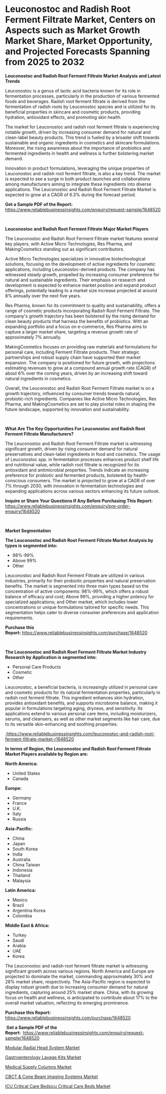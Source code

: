 <p><h1>Leuconostoc and Radish Root Ferment Filtrate Market, Centers on Aspects such as Market Growth Market Share, Market Opportunity, and Projected Forecasts Spanning from 2025 to 2032</h1></p><p><strong>Leuconostoc and Radish Root Ferment Filtrate Market Analysis and Latest Trends</strong></p>
<p><p>Leuconostoc is a genus of lactic acid bacteria known for its role in fermentation processes, particularly in the production of various fermented foods and beverages. Radish root ferment filtrate is derived from the fermentation of radish roots by Leuconostoc species and is utilized for its beneficial properties in skincare and cosmetic products, providing hydration, antioxidant effects, and promoting skin health.</p><p>The market for Leuconostoc and radish root ferment filtrate is experiencing notable growth, driven by increasing consumer demand for natural and clean-label beauty products. This trend is fueled by a broader shift towards sustainable and organic ingredients in cosmetics and skincare formulations. Moreover, the rising awareness about the importance of probiotics and fermented ingredients in health and wellness is further bolstering market demand.</p><p>Innovation in product formulations, leveraging the unique properties of Leuconostoc and radish root ferment filtrate, is also a key trend. The market is expected to see a surge in both product launches and collaborations among manufacturers aiming to integrate these ingredients into diverse applications. The Leuconostoc and Radish Root Ferment Filtrate Market is expected to grow at a CAGR of 6.3% during the forecast period.</p></p>
<p><strong>Get a Sample PDF of the Report:&nbsp;</strong> <a href="https://www.reliablebusinessinsights.com/enquiry/request-sample/1648520?utm_campaign=62&utm_medium=2&utm_source=Github&utm_content=ia&utm_term=05032025&utm_id=leuconostoc-and-radish-root-ferment-filtrate">https://www.reliablebusinessinsights.com/enquiry/request-sample/1648520</a></p>
<p>&nbsp;</p>
<p><strong>Leuconostoc and Radish Root Ferment Filtrate Major Market Players</strong></p>
<p><p>The Leuconostoc and Radish Root Ferment Filtrate market features several key players, with Active Micro Technologies, Res Pharma, and MakingCosmetics standing out as significant contributors.</p><p>Active Micro Technologies specializes in innovative biotechnological solutions, focusing on the development of active ingredients for cosmetic applications, including Leuconostoc-derived products. The company has witnessed steady growth, propelled by increasing consumer preference for natural and sustainable ingredients. Their emphasis on research and development is expected to enhance market position and expand product offerings, potentially leading to a market size increase projected at around 8% annually over the next five years.</p><p>Res Pharma, known for its commitment to quality and sustainability, offers a range of cosmetic products incorporating Radish Root Ferment Filtrate. The company's growth trajectory has been bolstered by the rising demand for clean beauty products that harness the benefits of probiotics. With an expanding portfolio and a focus on e-commerce, Res Pharma aims to capture a larger market share, targeting a revenue growth rate of approximately 7% annually.</p><p>MakingCosmetics focuses on providing raw materials and formulations for personal care, including Ferment Filtrate products. Their strategic partnerships and robust supply chain have supported their market expansion. The company is positioned for future growth, with projections estimating revenues to grow at a compound annual growth rate (CAGR) of about 6% over the coming years, driven by an increasing shift toward natural ingredients in cosmetics.</p><p>Overall, the Leuconostoc and Radish Root Ferment Filtrate market is on a growth trajectory, influenced by consumer trends towards natural, probiotic-rich ingredients. Companies like Active Micro Technologies, Res Pharma, and MakingCosmetics are set to play pivotal roles in shaping the future landscape, supported by innovation and sustainability.</p></p>
<p>&nbsp;</p>
<p><strong>What Are The Key Opportunities For Leuconostoc and Radish Root Ferment Filtrate Manufacturers?</strong></p>
<p><p>The Leuconostoc and Radish Root Ferment Filtrate market is witnessing significant growth, driven by rising consumer demand for natural preservatives and clean-label ingredients in food and cosmetics. The usage of Leuconostoc spp. in fermentation processes enhances product shelf life and nutritional value, while radish root filtrate is recognized for its antioxidant and antimicrobial properties. Trends indicate an increasing preference for probiotic and fermented products, bolstered by health-conscious consumers. The market is projected to grow at a CAGR of over 7% through 2030, with innovation in fermentation technologies and expanding applications across various sectors enhancing its future outlook.</p></p>
<p><strong>Inquire or Share Your Questions If Any Before Purchasing This Report:</strong> <a href="https://www.reliablebusinessinsights.com/enquiry/pre-order-enquiry/1648520?utm_campaign=62&utm_medium=2&utm_source=Github&utm_content=ia&utm_term=05032025&utm_id=leuconostoc-and-radish-root-ferment-filtrate">https://www.reliablebusinessinsights.com/enquiry/pre-order-enquiry/1648520</a></p>
<p>&nbsp;</p>
<p><strong>Market Segmentation</strong></p>
<p><strong>The Leuconostoc and Radish Root Ferment Filtrate Market Analysis by types is segmented into:</strong></p>
<p><ul><li>98%-99%</li><li>Above 99%</li><li>Other</li></ul></p>
<p><p>Leuconostoc and Radish Root Ferment Filtrate are utilized in various industries, primarily for their probiotic properties and natural preservation benefits. The market is segmented into three main types based on the concentration of active components: 98%-99%, which offers a robust balance of efficacy and cost; Above 99%, providing a higher potency for specialized applications; and Other market, which includes lower concentrations or unique formulations tailored for specific needs. This segmentation helps cater to diverse consumer preferences and application requirements.</p></p>
<p><strong>Purchase this Report:&nbsp;</strong><a href="https://www.reliablebusinessinsights.com/purchase/1648520?utm_campaign=62&utm_medium=2&utm_source=Github&utm_content=ia&utm_term=05032025&utm_id=leuconostoc-and-radish-root-ferment-filtrate">https://www.reliablebusinessinsights.com/purchase/1648520</a></p>
<p>&nbsp;</p>
<p><strong>The Leuconostoc and Radish Root Ferment Filtrate Market Industry Research by Application is segmented into:</strong></p>
<p><ul><li>Personal Care Products</li><li>Cosmetic</li><li>Other</li></ul></p>
<p><p>Leuconostoc, a beneficial bacteria, is increasingly utilized in personal care and cosmetic products for its natural fermentation properties, particularly in radish root ferment filtrate. This ingredient enhances skin hydration, provides antioxidant benefits, and supports microbiome balance, making it popular in formulations targeting aging, dryness, and sensitivity. Its applications extend to various personal care items, including moisturizers, serums, and cleansers, as well as other market segments like hair care, due to its versatile skin-enhancing and soothing properties.</p></p>
<p><a href="https://www.reliablebusinessinsights.com/leuconostoc-and-radish-root-ferment-filtrate-market-r1648520?utm_campaign=62&utm_medium=2&utm_source=Github&utm_content=ia&utm_term=05032025&utm_id=leuconostoc-and-radish-root-ferment-filtrate">&nbsp;https://www.reliablebusinessinsights.com/leuconostoc-and-radish-root-ferment-filtrate-market-r1648520</a></p>
<p><strong>In terms of Region, the Leuconostoc and Radish Root Ferment Filtrate Market Players available by Region are:</strong></p>
<p>
    <p> <strong> North America: </strong>
        <ul>
            <li>United States</li>
            <li>Canada</li>
        </ul>
        </p> 
    <p> <strong> Europe: </strong>
        <ul>
            <li>Germany</li>
            <li>France</li>
            <li>U.K.</li>
            <li>Italy</li>
            <li>Russia</li>
        </ul>
        </p> 
    <p> <strong> Asia-Pacific: </strong>
        <ul>
            <li>China</li>
            <li>Japan</li>
            <li>South Korea</li>
            <li>India</li>
            <li>Australia</li>
            <li>China Taiwan</li>
            <li>Indonesia</li>
            <li>Thailand</li>
            <li>Malaysia</li>
        </ul>
        </p> 
    <p> <strong> Latin America: </strong>
        <ul>
            <li>Mexico</li>
            <li>Brazil</li>
            <li>Argentina Korea</li>
            <li>Colombia</li>
        </ul>
        </p> 
    <p> <strong> Middle East & Africa: </strong>
        <ul>
            <li>Turkey</li>
            <li>Saudi</li>
            <li>Arabia</li>
            <li>UAE</li>
            <li>Korea</li>
        </ul>
    </p>
    </p>
<p><p>The Leuconostoc and radish root ferment filtrate market is witnessing significant growth across various regions. North America and Europe are projected to dominate the market, commanding approximately 30% and 28% market share, respectively. The Asia-Pacific region is expected to display robust growth due to increasing consumer demand for natural ingredients, capturing around 25% market share. China, with its growing focus on health and wellness, is anticipated to contribute about 17% to the overall market valuation, reflecting its emerging prominence.</p></p>
<p><strong>Purchase this Report: </strong><a href="https://www.reliablebusinessinsights.com/purchase/1648520?utm_campaign=62&utm_medium=2&utm_source=Github&utm_content=ia&utm_term=05032025&utm_id=leuconostoc-and-radish-root-ferment-filtrate">https://www.reliablebusinessinsights.com/purchase/1648520</a></p>
<p>&nbsp;<strong>Get a Sample PDF of the Report:&nbsp;&nbsp;</strong><a href="https://www.reliablebusinessinsights.com/enquiry/request-sample/1648520?utm_campaign=62&utm_medium=2&utm_source=Github&utm_content=ia&utm_term=05032025&utm_id=leuconostoc-and-radish-root-ferment-filtrate">https://www.reliablebusinessinsights.com/enquiry/request-sample/1648520</a></p>
<p><strong></strong></p>
<p><p><a href="https://github.com/kitkaeberz5z/Market-Research-Report-List-1/blob/main/modular-radial-head-system-market.md?utm_campaign=62&utm_medium=2&utm_source=Github&utm_content=ia&utm_term=05032025&utm_id=leuconostoc-and-radish-root-ferment-filtrate">Modular Radial Head System Market</a></p><p><a href="https://github.com/olesjaquah/Market-Research-Report-List-1/blob/main/gastroenterology-lavage-kits-market.md?utm_campaign=62&utm_medium=2&utm_source=Github&utm_content=ia&utm_term=05032025&utm_id=leuconostoc-and-radish-root-ferment-filtrate">Gastroenterology Lavage Kits Market</a></p><p><a href="https://github.com/kitsossadien/Market-Research-Report-List-1/blob/main/medical-supply-columns-market.md?utm_campaign=62&utm_medium=2&utm_source=Github&utm_content=ia&utm_term=05032025&utm_id=leuconostoc-and-radish-root-ferment-filtrate">Medical Supply Columns Market</a></p><p><a href="https://github.com/seppelharjap/Market-Research-Report-List-1/blob/main/cbct-cone-beam-imaging-systems-market.md?utm_campaign=62&utm_medium=2&utm_source=Github&utm_content=ia&utm_term=05032025&utm_id=leuconostoc-and-radish-root-ferment-filtrate">CBCT & Cone Beam Imaging Systems Market</a></p><p><a href="https://github.com/edriceakeime/Market-Research-Report-List-1/blob/main/icu-critical-care-bedsicu-critical-care-beds-market.md?utm_campaign=62&utm_medium=2&utm_source=Github&utm_content=ia&utm_term=05032025&utm_id=leuconostoc-and-radish-root-ferment-filtrate">ICU Critical Care Bedsicu Critical Care Beds Market</a></p></p>